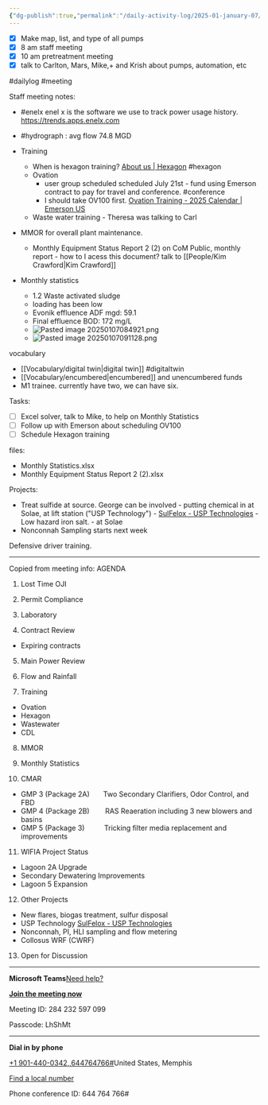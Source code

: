 ```yaml
---
{"dg-publish":true,"permalink":"/daily-activity-log/2025-01-january-07/","noteIcon":"","created":"2025-01-07T07:36:36.204-06:00"}
---
```


- [x] Make map, list, and type of all pumps
- [x] 8 am staff meeting
- [x] 10 am pretreatment meeting
- [x] talk to Carlton, Mars, Mike,+ and Krish about pumps, automation, etc

#dailylog 
#meeting

Staff meeting notes:
- #enelx enel x is the software we use to track power usage history. https://trends.apps.enelx.com
- #hydrograph : avg flow 74.8 MGD


- Training
	- When is hexagon training? [About us | Hexagon](https://hexagon.com/company) #hexagon
	- Ovation 
		- user group scheduled scheduled July 21st - fund using Emerson contract to pay for travel and conference. #conference
		- I should take OV100 first. [Ovation Training - 2025 Calendar | Emerson US](https://www.ovationusers.com/Training/Training_Calendar_2025 "https://www.ovationusers.com/Training/Training_Calendar_2025")
	- Waste water training - Theresa was talking to Carl

- MMOR for overall plant maintenance.
	- Monthly Equipment Status Report 2 (2) on CoM Public, monthly report - how to I acess this document? talk to [[People/Kim Crawford\|Kim Crawford]]

- Monthly statistics
	- 1.2 Waste activated sludge
	- loading has been low
	- Evonik effluence ADF mgd: 59.1
	- Final effluence BOD: 172 mg/L
	- ![Pasted image 20250107084921.png](/img/user/Secondary/Images/Pasted%20image%2020250107084921.png)
	- ![Pasted image 20250107091128.png](/img/user/Secondary/Images/Pasted%20image%2020250107091128.png)

vocabulary
- [[Vocabulary/digital twin\|digital twin]] #digitaltwin
- [[Vocabulary/encumbered\|encumbered]] and unencumbered funds
- M1 trainee. currently have two, we can have six.


Tasks:
- [ ] Excel solver, talk to Mike, to help on Monthly Statistics 
- [ ] Follow up with Emerson about scheduling OV100
- [ ] Schedule Hexagon training 

files:
- Monthly Statistics.xlsx
- Monthly Equipment Status Report 2 (2).xlsx

Projects:
- Treat sulfide at source. George can be involved - putting chemical in at Solae, at lift station ("USP Technology") - [SulFelox - USP Technologies](https://usptechnologies.com/SulFeLox/) - Low hazard iron salt. - at Solae
- Nonconnah Sampling starts next week

Defensive driver training.




------

Copied from meeting info:
AGENDA

1. Lost Time OJI

2. Permit Compliance

3. Laboratory

4. Contract Review

- Expiring contracts

5. Main Power Review

6. Flow and Rainfall

7. Training

- Ovation
- Hexagon
- Wastewater
- CDL

8. MMOR

9. Monthly Statistics

10. CMAR

- GMP 3 (Package 2A)       Two Secondary Clarifiers, Odor Control, and FBD
- GMP 4 (Package 2B)        RAS Reaeration including 3 new blowers and basins
- GMP 5 (Package 3)          Tricking filter media replacement and improvements

11. WIFIA Project Status

- Lagoon 2A Upgrade
- Secondary Dewatering Improvements
- Lagoon 5 Expansion

12. Other Projects

- New flares, biogas treatment, sulfur disposal
- USP Technology [SulFelox - USP Technologies](https://usptechnologies.com/SulFeLox/)
- Nonconnah, PI, HLI sampling and flow metering
- Collosus WRF (CWRF)

13. Open for Discussion

________________________________________________________________________________

**Microsoft Teams**[Need help?](https://gcc02.safelinks.protection.outlook.com/?url=https%3A%2F%2Faka.ms%2FJoinTeamsMeeting%3Fomkt%3Den-US&data=05%7C02%7CGEORGE.BENNETT%40memphistn.gov%7Cb2d3ffb7e7c44ad5242f08dd2e816972%7C416475616537442396a9859e89f8919f%7C0%7C0%7C638717855531235732%7CUnknown%7CTWFpbGZsb3d8eyJFbXB0eU1hcGkiOnRydWUsIlYiOiIwLjAuMDAwMCIsIlAiOiJXaW4zMiIsIkFOIjoiTWFpbCIsIldUIjoyfQ%3D%3D%7C0%7C%7C%7C&sdata=JB8qmsOMi8DmbEeTBZmFm2D%2Bqj3OfPbFeDKX07n44nU%3D&reserved=0 "https://gcc02.safelinks.protection.outlook.com/?url=https%3a%2f%2faka.ms%2fjointeamsmeeting%3fomkt%3den-us&data=05%7c02%7cgeorge.bennett%40memphistn.gov%7cb2d3ffb7e7c44ad5242f08dd2e816972%7c416475616537442396a9859e89f8919f%7c0%7c0%7c638717855531235732%7cunknown%7ctwfpbgzsb3d8eyjfbxb0eu1hcgkionrydwusilyioiiwljaumdawmcisilaioijxaw4zmiisikfoijoitwfpbcisilduijoyfq%3d%3d%7c0%7c%7c%7c&sdata=jb8qmsomi8dmbeetbzmfm2d%2bqj3ofpbfedkx07n44nu%3d&reserved=0")

[**Join the meeting now**](https://gcc02.safelinks.protection.outlook.com/ap/t-59584e83/?url=https%3A%2F%2Fteams.microsoft.com%2Fl%2Fmeetup-join%2F19%253ameeting_MDQxODBmMDQtZTA5Mi00OWJhLWIwNDgtNDkzMDg4ZTdmOTRl%2540thread.v2%2F0%3Fcontext%3D%257b%2522Tid%2522%253a%252241647561-6537-4423-96a9-859e89f8919f%2522%252c%2522Oid%2522%253a%2522b386dc89-3d00-460f-ab8d-918f041ccf16%2522%257d&data=05%7C02%7CGEORGE.BENNETT%40memphistn.gov%7Cb2d3ffb7e7c44ad5242f08dd2e816972%7C416475616537442396a9859e89f8919f%7C0%7C0%7C638717855531254317%7CUnknown%7CTWFpbGZsb3d8eyJFbXB0eU1hcGkiOnRydWUsIlYiOiIwLjAuMDAwMCIsIlAiOiJXaW4zMiIsIkFOIjoiTWFpbCIsIldUIjoyfQ%3D%3D%7C0%7C%7C%7C&sdata=Mhu3j3k%2FKIEHoKMcBcUUXbMJKaZaD0uz9bqyyzliRlo%3D&reserved=0 "https://gcc02.safelinks.protection.outlook.com/ap/t-59584e83/?url=https%3a%2f%2fteams.microsoft.com%2fl%2fmeetup-join%2f19%253ameeting_mdqxodbmmdqtzta5mi00owjhlwiwndgtndkzmdg4ztdmotrl%2540thread.v2%2f0%3fcontext%3d%257b%2522tid%2522%253a%252241647561-6537-4423-96a9-859e89f8919f%2522%252c%2522oid%2522%253a%2522b386dc89-3d00-460f-ab8d-918f041ccf16%2522%257d&data=05%7c02%7cgeorge.bennett%40memphistn.gov%7cb2d3ffb7e7c44ad5242f08dd2e816972%7c416475616537442396a9859e89f8919f%7c0%7c0%7c638717855531254317%7cunknown%7ctwfpbgzsb3d8eyjfbxb0eu1hcgkionrydwusilyioiiwljaumdawmcisilaioijxaw4zmiisikfoijoitwfpbcisilduijoyfq%3d%3d%7c0%7c%7c%7c&sdata=mhu3j3k%2fkiehokmcbcuuxbmjkazad0uz9bqyyzlirlo%3d&reserved=0")

Meeting ID: 284 232 597 099

Passcode: LhShMt

---

**Dial in by phone**

[+1 901-440-0342,,644764766#](tel:+19014400342,,644764766 "tel:+19014400342,,644764766")United States, Memphis

[Find a local number](https://gcc02.safelinks.protection.outlook.com/?url=https%3A%2F%2Fdialin.teams.microsoft.com%2F5017eb90-925d-44f9-a7c0-253cf7ffd87f%3Fid%3D644764766&data=05%7C02%7CGEORGE.BENNETT%40memphistn.gov%7Cb2d3ffb7e7c44ad5242f08dd2e816972%7C416475616537442396a9859e89f8919f%7C0%7C0%7C638717855531268028%7CUnknown%7CTWFpbGZsb3d8eyJFbXB0eU1hcGkiOnRydWUsIlYiOiIwLjAuMDAwMCIsIlAiOiJXaW4zMiIsIkFOIjoiTWFpbCIsIldUIjoyfQ%3D%3D%7C0%7C%7C%7C&sdata=SgA6YxhhdzBi%2B2IzRcAmDujLPe021AcFg2M%2F0we6IcI%3D&reserved=0 "https://gcc02.safelinks.protection.outlook.com/?url=https%3a%2f%2fdialin.teams.microsoft.com%2f5017eb90-925d-44f9-a7c0-253cf7ffd87f%3fid%3d644764766&data=05%7c02%7cgeorge.bennett%40memphistn.gov%7cb2d3ffb7e7c44ad5242f08dd2e816972%7c416475616537442396a9859e89f8919f%7c0%7c0%7c638717855531268028%7cunknown%7ctwfpbgzsb3d8eyjfbxb0eu1hcgkionrydwusilyioiiwljaumdawmcisilaioijxaw4zmiisikfoijoitwfpbcisilduijoyfq%3d%3d%7c0%7c%7c%7c&sdata=sga6yxhhdzbi%2b2izrcamdujlpe021acfg2m%2f0we6ici%3d&reserved=0")

Phone conference ID: 644 764 766#